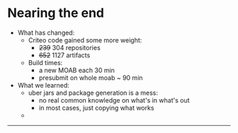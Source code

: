 # Nearing the end

- What has changed:
   - Criteo code gained some more weight:
      - ~~239~~ 304 repositories
      - ~~652~~ 1127 artifacts
   - Build times:
      - a new MOAB each 30 min
      - presubmit on whole moab ~ 90 min
- What we learned:
   - uber jars and package generation is a mess:
      - no real common knowledge on what's in what's out
      - in most cases, just copying what works
   - 

---
